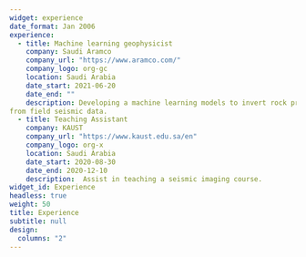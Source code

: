 ```yaml
---
widget: experience
date_format: Jan 2006
experience:
  - title: Machine learning geophysicist 
    company: Saudi Aramco
    company_url: "https://www.aramco.com/"
    company_logo: org-gc
    location: Saudi Arabia
    date_start: 2021-06-20
    date_end: ""
    description: Developing a machine learning models to invert rock properties, specifically acoustic impedance, Vp/Vs and density
from field seismic data.
  - title: Teaching Assistant
    company: KAUST
    company_url: "https://www.kaust.edu.sa/en"
    company_logo: org-x
    location: Saudi Arabia
    date_start: 2020-08-30
    date_end: 2020-12-10
    description:  Assist in teaching a seismic imaging course. 
widget_id: Experience
headless: true
weight: 50
title: Experience
subtitle: null
design:
  columns: "2"
---
```

<!-- ---
widget: experience
date_format: Jan 2006
experience:
  - title: Machine learning geophysicist 
    company: Saudi Aramco
    company_url: ""
    company_logo: org-gc
    location: KSA
    date_start: 2021-01-01
    date_end: ""
    description: |-2
        Responsibilities include:
        
        * Analysing
        * Modelling
        * Deploying
  - title: Professor of Semiconductor Physics
    company: University X
    company_url: ""
    company_logo: org-x
    location: California
    date_start: 2016-01-01
    date_end: 2020-12-31
    description: Taught electronic engineering and researched semiconductor physics.
widget_id: Experience
headless: true
weight: 50
title: Experience
subtitle: null
design:
  columns: "2"
--- -->
